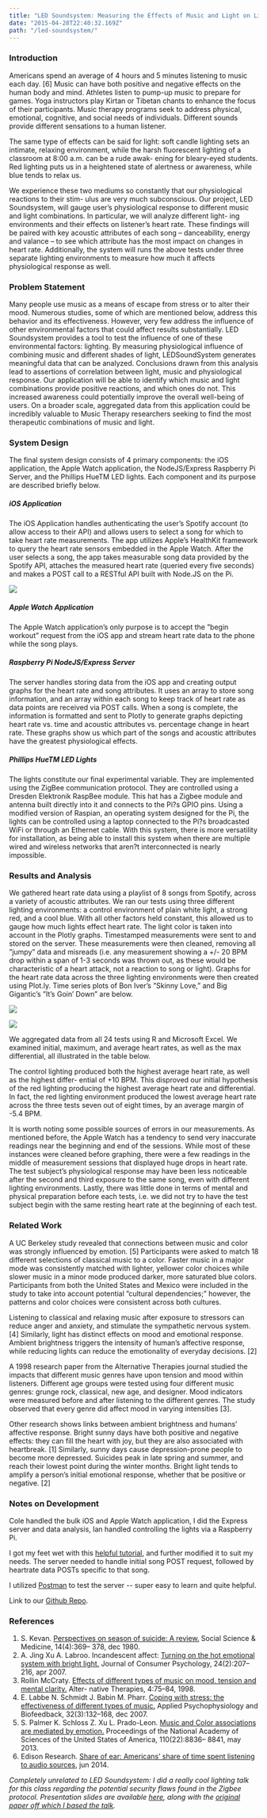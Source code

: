 ```yaml
---
title: "LED Soundsystem: Measuring the Effects of Music and Light on Listeners"
date: "2015-04-28T22:40:32.169Z"
path: "/led-soundsystem/"
---
```


### Introduction

Americans spend an average of 4 hours and 5 minutes listening to music each day. [6] Music can have both positive and negative effects on the human body and mind. Athletes listen to pump-up music to prepare for games. Yoga instructors play Kirtan or Tibetan chants to enhance the focus of their participants. Music therapy programs seek to address physical, emotional, cognitive, and social needs of individuals. Different sounds provide different sensations to a human listener.

The same type of effects can be said for light: soft candle lighting sets an intimate, relaxing environment, while the harsh fluorescent lighting of a classroom at 8:00 a.m. can be a rude awak- ening for bleary-eyed students. Red lighting puts us in a heightened state of alertness or awareness, while blue tends to relax us.

We experience these two mediums so constantly that our physiological reactions to their stim- ulus are very much subconscious. Our project, LED Soundsystem, will gauge user’s physiological response to different music and light combinations. In particular, we will analyze different light- ing environments and their effects on listener’s heart rate. These findings will be paired with key acoustic attributes of each song – danceability, energy and valance – to see which attribute has the most impact on changes in heart rate. Additionally, the system will runs the above tests under three separate lighting environments to measure how much it affects physiological response as well.

### Problem Statement

Many people use music as a means of escape from stress or to alter their mood. Numerous studies, some of which are mentioned below, address this behavior and its effectiveness. However, very few address the influence of other environmental factors that could affect results substantially. LED Soundsystem provides a tool to test the influence of one of these environmental factors: lighting. By measuring physiological influence of combining music and different shades of light, LEDSoundSystem generates meaningful data that can be analyzed. Conclusions drawn from this analysis lead to assertions of correlation between light, music and physiological response. Our application will be able to identify which music and light combinations provide positive reactions, and which ones do not. This increased awareness could potentially improve the overall well-being of users. On a broader scale, aggregated data from this application could be incredibly valuable to Music Therapy researchers seeking to find the most therapeutic combinations of music and light.

### System Design

The final system design consists of 4 primary components: the iOS application, the Apple Watch application, the NodeJS/Express Raspberry Pi Server, and the Phillips HueTM LED lights. Each component and its purpose are described briefly below.

##### iOS Application

The iOS Application handles authenticating the user’s Spotify account (to allow access to their API) and allows users to select a song for which to take heart rate measurements. The app utilizes Apple’s HealthKit framework to query the heart rate sensors embedded in the Apple Watch. After the user selects a song, the app takes measurable song data provided by the Spotify API, attaches the measured heart rate (queried every five seconds) and makes a POST call to a RESTful API built with Node.JS on the Pi.

![](blockdiagram.png)

##### Apple Watch Application

The Apple Watch application’s only purpose is to accept the ”begin workout” request from the iOS app and stream heart rate data to the phone while the song plays.

##### Raspberry Pi NodeJS/Express Server

The server handles storing data from the iOS app and creating output graphs for the heart rate and song attributes. It uses an array to store song information, and an array within each song to keep track of heart rate as data points are received via POST calls. When a song is complete, the information is formatted and sent to Plotly to generate graphs depicting heart rate vs. time and acoustic attributes vs. percentage change in heart rate. These graphs show us which part of the songs and acoustic attributes have the greatest physiological effects.

##### Phillips HueTM LED Lights

The lights constitute our final experimental variable. They are implemented using the ZigBee communication protocol. They are controlled using a Dresden Elektronik RaspBee module. This hat has a Zigbee module and antenna built directly into it and connects to the Pi?s GPIO pins. Using a modified version of Raspian, an operating system designed for the Pi, the lights can be controlled using a laptop connected to the Pi?s broadcasted WiFi or through an Ethernet cable. With this system, there is more versatility for installation, as being able to install this system when there are multiple wired and wireless networks that aren?t interconnected is nearly impossible.

### Results and Analysis

We gathered heart rate data using a playlist of 8 songs from Spotify, across a variety of acoustic attributes. We ran our tests using three different lighting environments: a control environment of plain white light, a strong red, and a cool blue. With all other factors held constant, this allowed us to gauge how much lights effect heart rate. The light color is taken into account in the Plotly graphs. Timestamped measurements were sent to and stored on the server. These measurements were then cleaned, removing all ”jumpy” data and misreads (i.e. any measurement showing a +/- 20 BPM drop within a span of 1-3 seconds was thrown out, as these would be characteristic of a heart attack, not a reaction to song or light). Graphs for the heart rate data across the three lighting environments were then created using Plot.ly. Time series plots of Bon Iver’s ”Skinny Love,” and Big Gigantic’s ”It’s Goin’ Down” are below.

![](goodtimeseries.png)

![](itsgoindown.png)

We aggregated data from all 24 tests using R and Microsoft Excel. We examined initial, maximum, and average heart rates, as well as the max differential, all illustrated in the table below.

The control lighting produced both the highest average heart rate, as well as the highest differ- ential of +10 BPM. This disproved our initial hypothesis of the red lighting producing the highest average heart rate and differential. In fact, the red lighting environment produced the lowest average heart rate across the three tests seven out of eight times, by an average margin of -5.4 BPM.

It is worth noting some possible sources of errors in our measurements. As mentioned before, the Apple Watch has a tendency to send very inaccurate readings near the beginning and end of the sessions. While most of these instances were cleaned before graphing, there were a few readings in the middle of measurement sessions that displayed huge drops in heart rate. The test subject’s physiological response may have been less noticeable after the second and third exposure to the same song, even with different lighting environments. Lastly, there was little done in terms of mental and physical preparation before each tests, i.e. we did not try to have the test subject begin with the same resting heart rate at the beginning of each test.

### Related Work

A UC Berkeley study revealed that connections between music and color was strongly influenced by emotion. [5] Participants were asked to match 18 different selections of classical music to a color. Faster music in a major mode was consistently matched with lighter, yellower color choices while slower music in a minor mode produced darker, more saturated blue colors. Participants from both the United States and Mexico were included in the study to take into account potential ”cultural dependencies;” however, the patterns and color choices were consistent across both cultures.

Listening to classical and relaxing music after exposure to stressors can reduce anger and anxiety, and stimulate the sympathetic nervous system. [4] Similarly, light has distinct effects on mood and emotional response. Ambient brightness triggers the intensity of human’s affective response, while reducing lights can reduce the emotionality of everyday decisions. [2]

A 1998 research paper from the Alternative Therapies journal studied the impacts that different music genres have upon tension and mood within listeners. Different age groups were tested using four different music genres: grunge rock, classical, new age, and designer. Mood indicators were measured before and after listening to the different genres. The study observed that every genre did affect mood in varying intensities [3].

Other research shows links between ambient brightness and humans’ affective response. Bright sunny days have both positive and negative effects: they can fill the heart with joy, but they are also associated with heartbreak. [1] Similarly, sunny days cause depression-prone people to become more depressed. Suicides peak in late spring and summer, and reach their lowest point during the winter months. Bright light tends to amplify a person’s initial emotional response, whether that be positive or negative. [2]

### Notes on Development

Cole handled the bulk iOS and Apple Watch application, I did the Express server and data analysis, Ian handled controlling the lights via a Raspberry Pi.

I got my feet wet with this [helpful tutorial](http://blog.modulus.io/nodejs-and-express-create-rest-api), and further modified it to suit my needs. The server needed to handle initial song POST request, followed by heartrate data POSTs specific to that song.

I utilized [Postman](https://www.getpostman.com/) to test the server -- super easy to learn and quite helpful.

Link to our [Github Repo](https://github.com/LEDSoundsystem).

### References
1. S. Kevan. [Perspectives on season of suicide: A review.](http://www.sciencedirect.com/science/article/pii/0160800280900052) Social Science & Medicine, 14(4):369– 378, dec 1980.
2. A. Jing Xu A. Labroo. Incandescent affect: [Turning on the hot emotional system with bright light.](http://www.sciencedirect.com/science/article/pii/S1057740813001174) Journal of Consumer Psychology, 24(2):207–216, apr 2007.
3. Rollin McCraty. [Effects of different types of music on mood, tension and mental clarity.](http://www.hartfocus.nl/UserFiles/Image/Music_Mood_Effects.pdf) Alter- native Therapies, 4:75–84, 1998.
4. E. Labbe N. Schmidt J. Babin M. Pharr. [Coping with stress: the effectiveness of different types of music.](http://link.springer.com/article/10.1007/s10484-007-9043-9#/page-1) Applied Psychophysiology and Biofeedback, 32(3):132–168, dec 2007.
5. S. Palmer K. Schloss Z. Xu L. Prado-Leon. [Music and Color associations are mediated by emotion.](http://www.pnas.org/content/110/22/8836) Proceedings of the National Academy of Sciences of the United States of America, 110(22):8836– 8841, may 2013.
6. Edison Research. [Share of ear: Americans’ share of time spent listening to audio sources](http://www.edisonresearch.com/edison-research-conducts-first-ever-share-of-ear-measurement-for-all-forms-of-online-and-offline-audio/), jun 2014.


<i>Completely unrelated to LED Soundsystem: I did a really cool lighting talk for this class regarding the potential security flaws found in the Zigbee protocol. Presentation slides are available [here](https://docs.google.com/presentation/d/1LUWWX5FCqcx3Q958lidHzCkJW_FE08mY49uE6NfL3oQ/edit?usp=sharing), along with the [original paper off which I based the talk](https://www.blackhat.com/docs/us-15/materials/us-15-Zillner-ZigBee-Exploited-The-Good-The-Bad-And-The-Ugly-wp.pdf).
</i>
